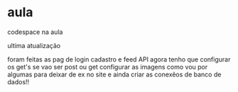 # aula
codespace na aula

 ultima atualização

 foram feitas as pag de login cadastro e feed 
 API 
 agora tenho que configurar os get's se vao ser post ou get 
 configurar as imagens como vou por algumas para deixar de ex no site 
 e ainda criar as conexẽos de banco de dados!!
